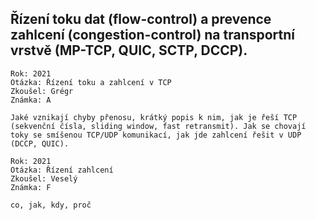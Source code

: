 ## Řízení toku dat (flow-control) a prevence zahlcení (congestion-control) na transportní vrstvě (MP-TCP, QUIC, SCTP, DCCP).

```
Rok: 2021
Otázka: Řízení toku a zahlcení v TCP
Zkoušel: Grégr
Známka: A

Jaké vznikají chyby přenosu, krátký popis k nim, jak je řeší TCP (sekvenční čísla, sliding window, fast retransmit). Jak se chovají toky se smíšenou TCP/UDP komunikací, jak jde zahlcení řešit v UDP (DCCP, QUIC).
```

```
Rok: 2021
Otázka: Řízení zahlcení
Zkoušel: Veselý
Známka: F

co, jak, kdy, proč
```
